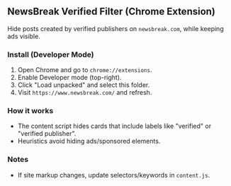 ## NewsBreak Verified Filter (Chrome Extension)

Hide posts created by verified publishers on `newsbreak.com`, while keeping ads visible.

### Install (Developer Mode)

1. Open Chrome and go to `chrome://extensions`.
2. Enable Developer mode (top-right).
3. Click "Load unpacked" and select this folder.
4. Visit `https://www.newsbreak.com/` and refresh.

### How it works

- The content script hides cards that include labels like "verified" or "verified publisher".
- Heuristics avoid hiding ads/sponsored elements.

### Notes

- If site markup changes, update selectors/keywords in `content.js`.


















